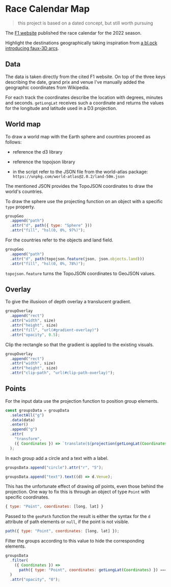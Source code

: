 # Race Calendar Map

> this project is based on a dated concept, but still worth pursuing

The [F1 website](https://www.formula1.com/en/latest/article.formula-1-announces-23-race-calendar-for-2022.2HcIP34fK3Zznx7YZfWL6P.html) published the race calendar for the 2022 season.

Highlight the destinations geographically taking inspiration from [a bl.ock introducing faux-3D arcs](http://bl.ocks.org/dwtkns/4973620).

## Data

The data is taken directly from the cited F1 website. On top of the three keys describing the date, grand prix and venue I've manually added the geographic coordinates from Wikipedia.

For each track the coordinates describe the location with degrees, minutes and seconds. `getLongLat` receives such a coordinate and returns the values for the longitude and latitude used in a D3 projection.

## World map

To draw a world map with the Earth sphere and countries proceed as follows:

- reference the d3 library

- reference the topojson library

- in the script refer to the JSON file from the world-atlas package: `https://unpkg.com/world-atlas@2.0.2/land-50m.json`

The mentioned JSON provides the TopoJSON coordinates to draw the world's countries.

To draw the sphere use the projecting function on an object with a specific `type` property.

```js
groupGeo
  .append("path")
  .attr("d", path({ type: "Sphere" }))
  .attr("fill", "hsl(0, 0%, 97%)");
```

For the countries refer to the objects and land field.

```js
groupGeo
  .append("path")
  .attr("d", path(topojson.feature(json, json.objects.land)))
  .attr("fill", "hsl(0, 0%, 78%)");
```

`topojson.feature` turns the TopoJSON coordinates to GeoJSON values.

## Overlay

To give the illusioon of depth overlay a translucent gradient.

```js
groupOverlay
  .append("rect")
  .attr("width", size)
  .attr("height", size)
  .attr("fill", "url(#gradient-overlay)")
  .attr("opacity", 0.5);
```

Clip the rectangle so that the gradient is applied to the existing visuals.

```js
groupOverlay
  .append("rect")
  .attr("width", size)
  .attr("height", size)
  .attr("clip-path", "url(#clip-path-overlay)");
```

## Points

For the input data use the projection function to position group elements.

```js
const groupsData = groupData
  .selectAll("g")
  .data(data)
  .enter()
  .append("g")
  .attr(
    "transform",
    ({ Coordinates }) => `translate(${projection(getLongLat(Coordinates))})`
  );
```

In each group add a circle and a text with a label.

```js
groupsData.append("circle").attr("r", "5");

groupsData.append("text").text((d) => d.Venue);
```

This has the unfortunate effect of drawing _all_ points, even those behind the projection. One way to fix this is through an object of type `Point` with specific coordinates.

```js
{ type: "Point", coordinates: [long, lat] }
```

Passed to the `geoPath` function the result is either the syntax for the `d` attribute of path elements or `null`, if the point is not visible.

```js
path({ type: "Point", coordinates: [long, lat] });
```

Filter the groups according to this value to hide the corresponding elements.

```js
groupsData
  .filter(
    ({ Coordinates }) =>
      path({ type: "Point", coordinates: getLongLat(Coordinates) }) === null
  )
  .attr("opacity", "0");
```

<!--
const header = div.append("header");
header.append("h1").text("F1 Calendar Map");
header
  .append("p")
  .html(
    '<a href="https://www.formula1.com/en/latest/article.formula-1-announces-23-race-calendar-for-2022.2HcIP34fK3Zznx7YZfWL6P.html">The 2022 season</a> was announced to include races from all over the globe.'
  );
-->
